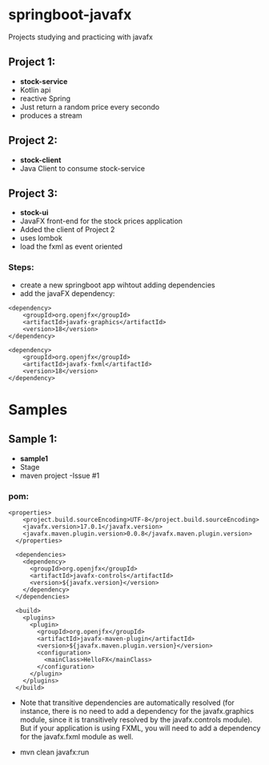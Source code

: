 # springboot-javafx
Projects studying and practicing with javafx

## Project 1:
- **stock-service**
- Kotlin api 
- reactive Spring
- Just return a random price every secondo
- produces a stream 

## Project 2:
- **stock-client**
- Java Client to consume stock-service

## Project 3:
- **stock-ui**
- JavaFX front-end for the stock prices application
- Added the client of Project 2
- uses lombok
- load the fxml as event oriented
### Steps:
- create a new springboot app wihtout adding dependencies
- add the javaFX dependency:
```
<dependency>
	<groupId>org.openjfx</groupId>
	<artifactId>javafx-graphics</artifactId>
	<version>18</version>
</dependency>

<dependency>
    <groupId>org.openjfx</groupId>
    <artifactId>javafx-fxml</artifactId>
    <version>18</version>
</dependency>
```
# Samples
## Sample 1:
- **sample1**
- Stage
- maven project
-Issue #1

### pom:

```
<properties>
    <project.build.sourceEncoding>UTF-8</project.build.sourceEncoding>
    <javafx.version>17.0.1</javafx.version>
    <javafx.maven.plugin.version>0.0.8</javafx.maven.plugin.version>
  </properties>

  <dependencies>
    <dependency>
      <groupId>org.openjfx</groupId>
      <artifactId>javafx-controls</artifactId>
      <version>${javafx.version}</version>
    </dependency>
  </dependencies>
  
  <build>
    <plugins>
      <plugin>
        <groupId>org.openjfx</groupId>
        <artifactId>javafx-maven-plugin</artifactId>
        <version>${javafx.maven.plugin.version}</version>
        <configuration>
          <mainClass>HelloFX</mainClass>
        </configuration>
      </plugin>
    </plugins>
  </build>
```
- Note that transitive dependencies are automatically resolved (for instance, there is no need to add a dependency for the javafx.graphics module, since it is transitively resolved by the javafx.controls module). But if your application is using FXML, you will need to add a dependency for the javafx.fxml module as well.

- mvn clean javafx:run
